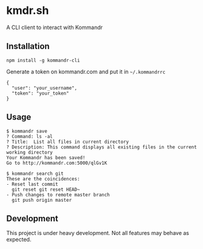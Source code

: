 kmdr.sh
============

A CLI client to interact with Kommandr

## Installation
``` shell
npm install -g kommandr-cli
```

Generate a token on kommandr.com and put it in `~/.kommandrrc`
```
{
  "user": "your_username",
  "token": "your_token"
}
```
## Usage

``` shell
$ kommandr save
? Command: ls -al
? Title:  List all files in current directory
? Description: This command displays all existing files in the current working directory
Your Kommandr has been saved!
Go to http://kommandr.com:5000/qlGv1K
````

``` shell
$ kommandr search git
These are the coincidences:
- Reset last commit
  git reset git reset HEAD~
- Push changes to remote master branch
  git push origin master
```

## Development
This project is under heavy development. Not all features may behave as expected.
